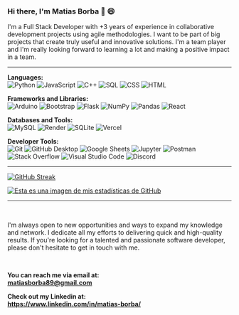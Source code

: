 ### Hi there, I'm Matias Borba 👋 😄

<!--
**19Mega/19Mega** is a ✨ _special_ ✨ repository because its `README.md` (this file) appears on your GitHub profile.

Here are some ideas to get you started:

- 🔭 I’m currently working on ...
- 🌱 I’m currently learning ...
- 👯 I’m looking to collaborate on ...
- 🤔 I’m looking for help with ...
- 💬 Ask me about ...
- 📫 How to reach me: ...
- 😄 Pronouns: ...
- ⚡ Fun fact: ...
⛓️♻️🐄🐮🐂🐑
👇🌲☕
🌦️🌤️🌥️☁️

- ♻️ I’m currently working on a desktop program called PRV.  
- 📚 I’m currently learning FastAPI library.
- 🚀 I want to be a backend programmer.  
- 💻 I love the blockchain and the IA.
- 💬 Ask me anything about my projets. 👇


- Programming Languages: C++, Python, JavaScript.
- Frameworks and Libraries: FastAPI, Tkinter, Pandas, Flask-Sqlalchemy, React, React Router, Flux.
- Databases: Sqlite3, MySQL.
- Version Control: Git and Github.
- Soft Skills: Team player, Fast learner, Problem-solving, Pragmatic thinking, Active listening, Object-Oriented Programming (OOP).
- Languages: Spanish (Native) English (B1 B2 Intermediate) Portuguese (Intermediate).

![Habilidades](https://img.shields.io/badge/HTML-Expert-orange)
![Habilidades](https://img.shields.io/badge/CSS-Intermediate-blue)
![Habilidades](https://img.shields.io/badge/JavaScript-Advanced-yellow)

-->
I'm a Full Stack Developer with +3 years of experience in collaborative development projects using agile methodologies. I want to be part of big projects that create truly useful and innovative solutions. I'm a team player and I'm really looking forward to learning a lot and making a positive impact in a team.

<hr>
    
**Languages:**  
![Python](https://img.shields.io/badge/Python-14354C.svg?logo=python&logoColor=white)
![JavaScript](https://img.shields.io/badge/JavaScript-F7DF1E.svg?logo=javascript&logoColor=black)
![C++](https://custom-icon-badges.demolab.com/badge/C++-9C033A.svg?logo=cpp2&logoColor=white)
![SQL](https://custom-icon-badges.demolab.com/badge/SQL-025E8C.svg?logo=database&logoColor=white)
![CSS](https://img.shields.io/badge/CSS-1572B6.svg?logo=css3&logoColor=white)
![HTML](https://img.shields.io/badge/HTML-E34F26.svg?logo=html5&logoColor=white)

**Frameworks and Libraries:**  
![Arduino](https://img.shields.io/badge/-Arduino-00979D?logo=Arduino&logoColor=white)
![Bootstrap](https://img.shields.io/badge/Bootstrap-7952B3.svg?logo=bootstrap&logoColor=white)
![Flask](https://img.shields.io/badge/Flask-000000.svg?logo=flask&logoColor=white)
![NumPy](https://img.shields.io/badge/Numpy-013243.svg?logo=numpy&logoColor=white)
![Pandas](https://img.shields.io/badge/Pandas-150458.svg?logo=pandas&logoColor=white)
![React](https://img.shields.io/badge/React-20232a.svg?logo=react&logoColor=%2361DAFB)

**Databases and Tools:**  
![MySQL](https://img.shields.io/badge/MySQL-00f.svg?logo=mysql&logoColor=white)
![Render](https://img.shields.io/badge/Render-00979D.svg?logo=render&logoColor=white)
![SQLite](https://img.shields.io/badge/SQLite-07405e.svg?logo=sqlite&logoColor=white)
![Vercel](https://img.shields.io/badge/Vercel-000000.svg?logo=vercel&logoColor=white)

**Developer Tools:**  
![Git](https://img.shields.io/badge/Git-F05033.svg?logo=git&logoColor=white)
![GitHub Desktop](https://img.shields.io/badge/GitHub%20Desktop-8034A9.svg?logo=github&logoColor=white)
![Google Sheets](https://img.shields.io/badge/Sheets-34A853.svg?logo=google%20sheets&logoColor=white)
![Jupyter](https://img.shields.io/badge/Jupyter-F37626.svg?logo=Jupyter&logoColor=white)
![Postman](https://img.shields.io/badge/Postman-FF6C37?logo=postman&logoColor=white)
![Stack Overflow](https://img.shields.io/badge/-Stack%20Overflow-FE7A16?logo=stack-overflow&logoColor=white)
![Visual Studio Code](https://img.shields.io/badge/Visual%20Studio%20Code-0078d7.svg?logo=visual-studio-code&logoColor=white)
![Discord](https://img.shields.io/badge/-Discord-5865F2.svg?logo=discord&logoColor=white)
  
<hr>

[![GitHub Streak](https://github-readme-streak-stats-ten-ruby.vercel.app?user=19Mega&theme=radical&border_radius=15&hide_border=true&date_format=%5BY%20%5DM%20j&card_width=500)](https://git.io/streak-stats)

<a href="https://github.com/19Mega">
  <span><img src="https://github-readme-stats.vercel.app/api?username=19Mega&show_icons=true&theme=radical&border_radius=15&hide_border=true&date_format=%5BY%20%5DM%20j&card_width=500" alt="Esta es una imagen de mis estadísticas de GitHub" />
  </span>
</a>

<hr>
<br>

I'm always open to new opportunities and ways to expand my knowledge and network. I dedicate all my efforts to delivering quick and high-quality results. If you're looking for a talented and passionate software developer, please don't hesitate to get in touch with me.

<br>

**You can reach me via email at:**  
**matiasborba89@gmail.com**

**Check out my Linkedin at:**  
**https://www.linkedin.com/in/matias-borba/**
